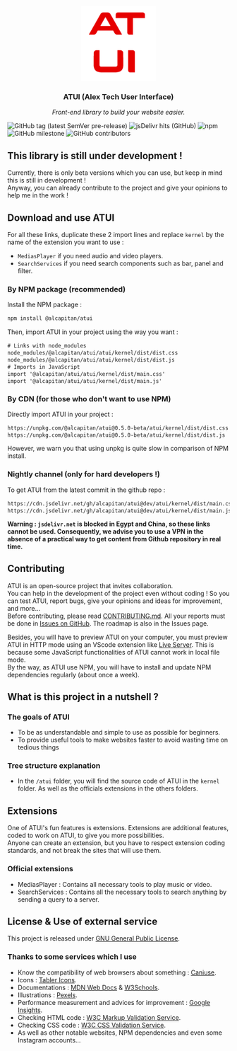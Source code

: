 <p align="center"><img src="atui/kernel/assets/logo.png" alt="Logo ATUI" width="170" height="170"></p>
<h3 align="center">ATUI (Alex Tech User Interface)</h3>
<p align="center"><i>Front-end library to build your website easier.</i></p>

![GitHub tag (latest SemVer pre-release)](https://img.shields.io/github/v/tag/alcapitan/atui?include_prereleases&label=latest%20release)
![jsDelivr hits (GitHub)](https://img.shields.io/jsdelivr/gh/hm/alcapitan/atui?label=jsDelivr%20hits)
![npm](https://img.shields.io/npm/dm/@alcapitan/atui?label=NPM%20downloads)
![GitHub milestone](https://img.shields.io/github/milestones/progress/alcapitan/atui/5?label=issues%20in%20milestone)
![GitHub contributors](https://img.shields.io/github/contributors/alcapitan/atui?label=GitHub%20contributors)

## This library is still under development !

Currently, there is only beta versions which you can use, but keep in mind this is still in development !  
Anyway, you can already contribute to the project and give your opinions to help me in the work !

## Download and use ATUI

For all these links, duplicate these 2 import lines and replace `kernel` by the name of the extension you want to use :

-   `MediasPlayer` if you need audio and video players.
-   `SearchServices` if you need search components such as bar, panel and filter.

### By NPM package (recommended)

Install the NPM package :

```bash
npm install @alcapitan/atui
```

Then, import ATUI in your project using the way you want :

```
# Links with node_modules
node_modules/@alcapitan/atui/atui/kernel/dist/dist.css
node_modules/@alcapitan/atui/atui/kernel/dist/dist.js
# Imports in JavaScript
import '@alcapitan/atui/atui/kernel/dist/main.css'
import '@alcapitan/atui/atui/kernel/dist/main.js'
```

### By CDN (for those who don't want to use NPM)

Directly import ATUI in your project :

```
https://unpkg.com/@alcapitan/atui@0.5.0-beta/atui/kernel/dist/dist.css
https://unpkg.com/@alcapitan/atui@0.5.0-beta/atui/kernel/dist/dist.js
```

However, we warn you that using unpkg is quite slow in comparison of NPM install.

### Nightly channel (only for hard developers !)

To get ATUI from the latest commit in the github repo :

```
https://cdn.jsdelivr.net/gh/alcapitan/atui@dev/atui/kernel/dist/main.css
https://cdn.jsdelivr.net/gh/alcapitan/atui@dev/atui/kernel/dist/main.js
```

**Warning : `jsdelivr.net` is blocked in Egypt and China, so these links cannot be used. Consequently, we advise you to use a VPN in the absence of a practical way to get content from Github repository in real time.**

## Contributing

ATUI is an open-source project that invites collaboration.  
You can help in the development of the project even without coding ! So you can test ATUI, report bugs, give your opinions and ideas for improvement, and more...  
Before contributing, please read [CONTRIBUTING.md](https://atui.vercel.app/CONTRIBUTING.md).
All your reports must be done in [Issues on GitHub](https://github.com/alcapitan/atui/issues). The roadmap is also in the Issues page.

Besides, you will have to preview ATUI on your computer, you must preview ATUI in HTTP mode using an VScode extension like [Live Server](https://marketplace.visualstudio.com/items?itemName=ritwickdey.LiveServer). This is because some JavaScript functionalities of ATUI cannot work in local file mode.  
By the way, as ATUI use NPM, you will have to install and update NPM dependencies regularly (about once a week).

## What is this project in a nutshell ?

### The goals of ATUI

-   To be as understandable and simple to use as possible for beginners.
-   To provide useful tools to make websites faster to avoid wasting time on tedious things

### Tree structure explanation

-   In the `/atui` folder, you will find the source code of ATUI in the `kernel` folder. As well as the officials extensions in the others folders.

## Extensions

One of ATUI's fun features is extensions. Extensions are additional features, coded to work on ATUI, to give you more possibilities.  
Anyone can create an extension, but you have to respect extension coding standards, and not break the sites that will use them.

### Official extensions

-   MediasPlayer : Contains all necessary tools to play music or video.
-   SearchServices : Contains all the necessary tools to search anything by sending a query to a server.

## License & Use of external service

This project is released under [GNU General Public License](https://atui.vercel.app/LICENSE.md).

### Thanks to some services which I use

-   Know the compatibility of web browsers about something : [Caniuse](https://caniuse.com).
-   Icons : [Tabler Icons](https://tabler-icons.io/).
-   Documentations : [MDN Web Docs](https://developer.mozilla.org) & [W3Schools](https://www.w3schools.com).
-   Illustrations : [Pexels](https://pexels.com).
-   Performance measurement and advices for improvement : [Google Insights](https://developers.google.com/speed/pagespeed/insights).
-   Checking HTML code : [W3C Markup Validation Service](https://validator.w3.org).
-   Checking CSS code : [W3C CSS Validation Service](https://jigsaw.w3.org/css-validator).
-   As well as other notable websites, NPM dependencies and even some Instagram accounts...

